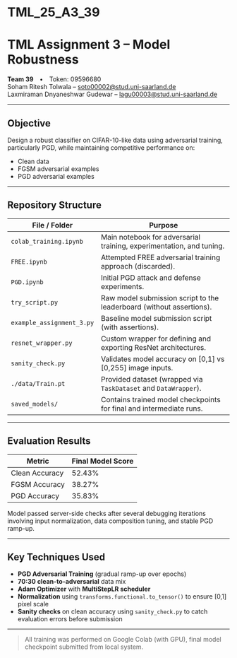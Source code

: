 # TML_25_A3_39

# TML Assignment 3 – Model Robustness  

**Team 39** • Token: 09596680  
Soham Ritesh Tolwala – soto00002@stud.uni-saarland.de  
Laxmiraman Dnyaneshwar Gudewar – lagu00003@stud.uni-saarland.de  

---

## Objective

Design a robust classifier on CIFAR-10-like data using adversarial training, particularly PGD, while maintaining competitive performance on:
- Clean data
- FGSM adversarial examples
- PGD adversarial examples

---

## Repository Structure

| File / Folder              | Purpose                                                                 |
|---------------------------|-------------------------------------------------------------------------|
| `colab_training.ipynb`    | Main notebook for adversarial training, experimentation, and tuning. |
| `FREE.ipynb`              | Attempted FREE adversarial training approach (discarded).            |
| `PGD.ipynb`               | Initial PGD attack and defense experiments.                           |
| `try_script.py`           | Raw model submission script to the leaderboard (without assertions). |
| `example_assignment_3.py` | Baseline model submission script (with assertions).                   |
| `resnet_wrapper.py`       | Custom wrapper for defining and exporting ResNet architectures.       |
| `sanity_check.py`         | Validates model accuracy on [0,1] vs [0,255] image inputs.            |
| `./data/Train.pt`         | Provided dataset (wrapped via `TaskDataset` and `DataWrapper`).       |
| `saved_models/`           | Contains trained model checkpoints for final and intermediate runs.  |

---

## Evaluation Results

| Metric             | Final Model Score |
|--------------------|-------------------|
| Clean Accuracy   | 52.43%            |
| FGSM Accuracy    | 38.27%            |
| PGD Accuracy     | 35.83%            |

Model passed server-side checks after several debugging iterations involving input normalization, data composition tuning, and stable PGD ramp-up.

---

## Key Techniques Used

- **PGD Adversarial Training** (gradual ramp-up over epochs)
- **70:30 clean-to-adversarial** data mix
- **Adam Optimizer** with **MultiStepLR scheduler**
- **Normalization** using `transforms.functional.to_tensor()` to ensure [0,1] pixel scale
- **Sanity checks** on clean accuracy using `sanity_check.py` to catch evaluation errors before submission

---

> All training was performed on Google Colab (with GPU), final model checkpoint submitted from local system.
